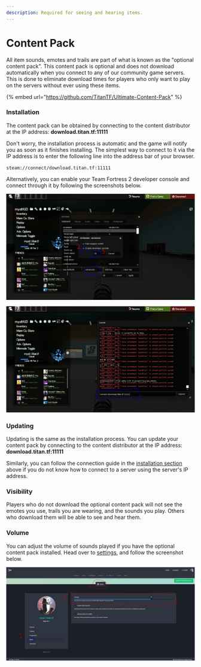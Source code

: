 ```yaml
---
description: Required for seeing and hearing items.
---
```


# Content Pack

All item sounds, emotes and trails are part of what is known as the "optional content pack". This content pack is optional and does not download automatically when you connect to any of our community game servers. This is done to eliminate download times for players who only want to play on the servers without ever using these items.

{% embed url="https://github.com/TitanTF/Ultimate-Content-Pack" %}

### Installation

The content pack can be obtained by connecting to the content distributor at the IP address: **download.titan.tf:11111**

Don't worry, the installation process is automatic and the game will notify you as soon as it finishes installing. The simplest way to connect to it via the IP address is to enter the following line into the address bar of your browser.

```text
steam://connect/download.titan.tf:11111
```

Alternatively, you can enable your Team Fortress 2 developer console and connect through it by following the screenshots below.

![Enabling Team Fortress 2 Developer Console](../.gitbook/assets/image%20%2832%29.png)

![Connecting to a Server through Console](../.gitbook/assets/image%20%2831%29.png)

### Updating

Updating is the same as the installation process. You can update your content pack by connecting to the content distributor at the IP address: **download.titan.tf:11111**

Similarly, you can follow the connection guide in the [installation section](https://app.gitbook.com/@titantf/s/wiki/items/content-packs#installation) above if you do not know how to connect to a server using the server's IP address.

### Visibility

Players who do not download the optional content pack will not see the emotes you use, trails you are wearing, and the sounds you play. Others who download them will be able to see and hear them.

### Volume

You can adjust the volume of sounds played if you have the optional content pack installed. Head over to [settings](https://titan.tf/settings), and follow the screenshot below.

![](../.gitbook/assets/image%20%2816%29.png)

